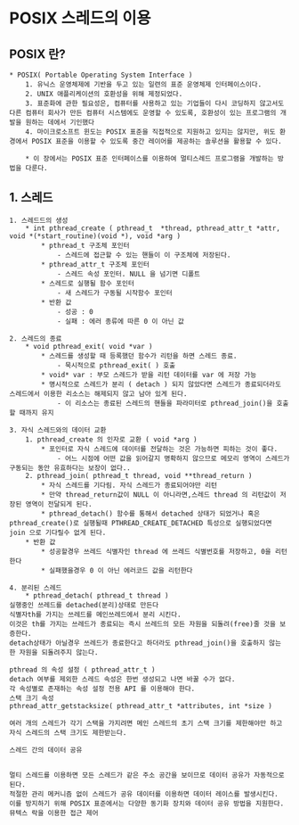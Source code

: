 # POSIX 스레드의 이용

## POSIX 란?
	* POSIX( Portable Operating System Interface ) 
		1. 유닉스 운영체제에 기반을 두고 있는 일련의 표준 운영체제 인터페이스이다.
		2. UNIX 애플리케이션의 호환성을 위해 제정되었다.
		3. 표준화에 관한 필요성은, 컴퓨터를 사용하고 있는 기업들이 다시 코딩하지 않고서도 다른 컴퓨터 회사가 만든 컴퓨터 시스템에도 운영할 수 있도록, 호환성이 있는 프로그램의 개발을 원하는 데에서 기인했다
		4. 마이크로소프트 윈도는 POSIX 표준을 직접적으로 지원하고 있지는 않지만, 위도 환경에서 POSIX 표준을 이용할 수 있도록 중간 레이어를 제공하는 솔루션을 활용할 수 있다.

		* 이 장에서는 POSIX 표준 인터페이스를 이용하여 멀티스레드 프로그램을 개발하는 방법을 다룬다.


## 1. 스레드
	1. 스레드드의 생성
		* int pthread_create ( pthread_t  *thread, pthread_attr_t *attr, void *(*start_routine)(void *), void *arg )
			* pthread_t 구조체 포인터
				- 스레드에 접근할 수 있는 핸들이 이 구조체에 저장된다.
			* pthread_attr_t 구조체 포인터
				- 스레드 속성 포인터. NULL 을 넘기면 디폴트
			* 스레드로 실행될 함수 포인터
				- 새 스레드가 구동될 시작함수 포인터
			* 반환 값
				- 성공 : 0
				- 실패 : 에러 종류에 따른 0 이 아닌 값

	2. 스레드의 종료
		* void pthread_exit( void *var )
			* 스레드를 생성할 때 등록했던 함수가 리턴을 하면 스레드 종료.
				- 묵시적으로 pthread_exit( ) 호출
			* void* var : 부모 스레드가 받을 리턴 데이터를 var 에 저장 가능
			* 명시적으로 스레드가 분리 ( detach ) 되지 않았다면 스레드가 종료되더라도 스레드에서 이용한 리소스는 해제되지 않고 남아 있게 된다.
				- 이 리소스는 종료된 스레드의 핸들을 파라미터로 pthread_join()을 호출할 때까지 유지

	3. 자식 스레드와의 데이터 교환
		1. pthread_create 의 인자로 교환 ( void *arg )
			* 포인터로 자식 스레드에 데이터를 전달하는 것은 가능하면 피하는 것이 좋다.
				- 어느 시점에 어떤 값을 읽어갈지 명확하지 않으므로 메모리 영역이 스레드가 구동되는 동안 유효하다는 보장이 없다..
		2. pthread_join( pthread_t thread, void **thread_return )
			* 자식 스레드를 기다림. 자식 스레드가 종료되어야만 리턴
			* 만약 thread_return값이 NULL 이 아니라면,스레드 thread 의 리턴값이 저장된 영역이 전달되게 된다.
			* pthread_detach() 함수를 통해서 detached 상태가 되었거나 혹은 pthread_create()로 실행될때 PTHREAD_CREATE_DETACHED 특성으로 실행되었다면 join 으로 기다릴수 없게 된다.
		* 반환 값
			* 성공할경우 쓰레드 식별자인 thread 에 쓰레드 식별번호를 저장하고, 0을 리턴한다
			* 실패했을경우 0 이 아닌 에러코드 값을 리턴한다
	
	4. 분리된 스레드
		* pthread_detach( pthread_t thread )
	실행중인 쓰레드를 detached(분리)상태로 만든다
	식별자th를 가지는 쓰레드를 메인쓰레드에서 분리 시킨다.
	이것은 th를 가지는 쓰레드가 종료되는 즉시 쓰레드의 모든 자원을 되돌려(free)줄 것을 보증한다.
	detach상태가 아닐경우 쓰레드가 종료한다고 하더라도 pthread_join()을 호출하지 않는 한 자원을 되돌려주지 않는다. 

	pthread 의 속성 설정 ( pthread_attr_t )
	detach 여부를 제외한 스레드 속성은 한번 생성되고 나면 바꿀 수가 없다.
	각 속성별로 존재하는 속성 설정 전용 API 를 이용해야 한다.
	스택 크기 속성
	pthread_attr_getstacksize( pthread_attr_t *attributes, int *size )

	여러 개의 스레드가 각기 스택을 가지려면 메인 스레드의 초기 스택 크기를 제한해야만 하고 자식 스레드의 스택 크기도 제한받는다.

	스레드 간의 데이터 공유
	 
	 
	멀티 스레드를 이용하면 모든 스레드가 같은 주소 공간을 보이므로 데이터 공유가 자동적으로 된다.
	적절한 관리 메커니즘 없이 스레드가 공유 데이터를 이용하면 데이터 레이스를 발생시킨다.
	이를 방지하기 위해 POSIX 표준에서는 다양한 동기화 장치와 데이터 공유 방법을 지원한다.
	뮤텍스 락을 이용한 접근 제어
	 
